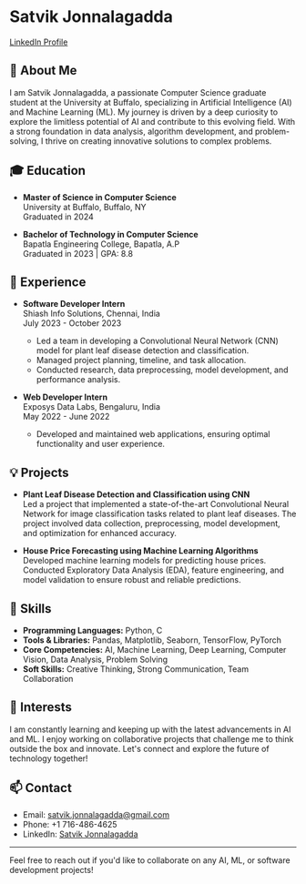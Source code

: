 # Satvik Jonnalagadda

[LinkedIn Profile](https://www.linkedin.com/in/satvik-jonnalagadda-58a8501a0)

## 👋 About Me

I am Satvik Jonnalagadda, a passionate Computer Science graduate student at the University at Buffalo, specializing in Artificial Intelligence (AI) and Machine Learning (ML). My journey is driven by a deep curiosity to explore the limitless potential of AI and contribute to this evolving field. With a strong foundation in data analysis, algorithm development, and problem-solving, I thrive on creating innovative solutions to complex problems.

## 🎓 Education

- **Master of Science in Computer Science**  
  University at Buffalo, Buffalo, NY  
  Graduated in 2024

- **Bachelor of Technology in Computer Science**  
  Bapatla Engineering College, Bapatla, A.P  
  Graduated in 2023 | GPA: 8.8

## 💼 Experience

- **Software Developer Intern**  
  Shiash Info Solutions, Chennai, India  
  July 2023 - October 2023  
  - Led a team in developing a Convolutional Neural Network (CNN) model for plant leaf disease detection and classification.
  - Managed project planning, timeline, and task allocation.
  - Conducted research, data preprocessing, model development, and performance analysis.

- **Web Developer Intern**  
  Exposys Data Labs, Bengaluru, India  
  May 2022 - June 2022  
  - Developed and maintained web applications, ensuring optimal functionality and user experience.

## 💡 Projects

- **Plant Leaf Disease Detection and Classification using CNN**  
  Led a project that implemented a state-of-the-art Convolutional Neural Network for image classification tasks related to plant leaf diseases. The project involved data collection, preprocessing, model development, and optimization for enhanced accuracy.

- **House Price Forecasting using Machine Learning Algorithms**  
  Developed machine learning models for predicting house prices. Conducted Exploratory Data Analysis (EDA), feature engineering, and model validation to ensure robust and reliable predictions.

## 🔧 Skills

- **Programming Languages:** Python, C
- **Tools & Libraries:** Pandas, Matplotlib, Seaborn, TensorFlow, PyTorch
- **Core Competencies:** AI, Machine Learning, Deep Learning, Computer Vision, Data Analysis, Problem Solving
- **Soft Skills:** Creative Thinking, Strong Communication, Team Collaboration

## 🌱 Interests

I am constantly learning and keeping up with the latest advancements in AI and ML. I enjoy working on collaborative projects that challenge me to think outside the box and innovate. Let's connect and explore the future of technology together!

## 📫 Contact

- Email: [satvik.jonnalagadda@gmail.com](mailto:satvik.jonnalagadda@gmail.com)
- Phone: +1 716-486-4625
- LinkedIn: [Satvik Jonnalagadda](https://www.linkedin.com/in/satvik-jonnalagadda-58a8501a0)

---

Feel free to reach out if you'd like to collaborate on any AI, ML, or software development projects!
